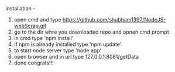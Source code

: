 installation -

1) open cmd and type https://github.com/shubham1397/NodeJS-webScrap.git
2) go to the dir whre you downloaded repo and opnen cmd prompt
3) in cmd type 'npm install' 
4) if npm is already installed type 'npm update'
5) to start node server type  'node app'
6) open browser and in url type   127.0.0.1:8081/getData
7) done congrats!!! 
